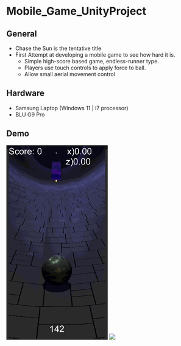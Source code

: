 # Mobile_Game_UnityProject
## General
- Chase the Sun is the tentative title
- First Attempt at developing a mobile game to see how hard it is.
  - Simple high-score based game, endless-runner type.
  - Players use touch controls to apply force to ball.
  - Allow small aerial movement control
## Hardware
- Samsung Laptop (Windows 11 | i7 processor)
- BLU G9 Pro
## Demo
![](https://github.com/BSWriter/Mobile_Game_UnityProject/blob/master/NNWork1.gif)
![](https://github.com/BSWriter/Mobile_Game_UnityProject/blob/master/NNWork2.gif)

